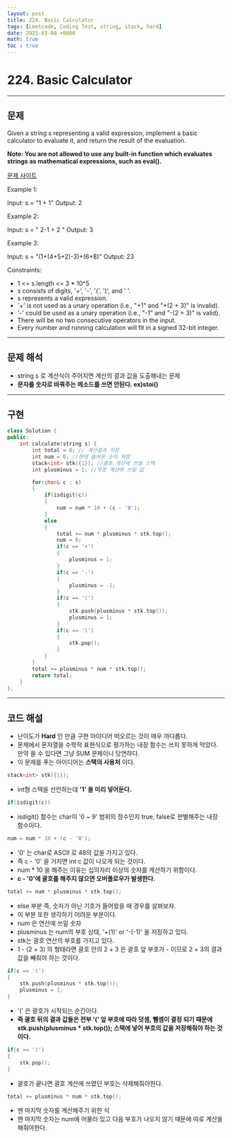 ```yaml
---
layout: post
title: 224. Basic Calculator
tags: [Leetcode, Coding Test, string, stack, hard]
date: 2025-03-08 +0800
math: true
toc : true
---
```



# 224. Basic Calculator


****


## 문제

Given a string s representing a valid expression, implement a basic calculator to evaluate it, and return the result of the evaluation.

**Note: You are not allowed to use any built-in function which evaluates strings as mathematical expressions, such as eval().**

[문제 사이트](https://leetcode.com/problems/basic-calculator/description/?envType=study-plan-v2&envId=top-interview-150)

Example 1:

Input: s = "1 + 1"
Output: 2

Example 2:

Input: s = " 2-1 + 2 "
Output: 3

Example 3:

Input: s = "(1+(4+5+2)-3)+(6+8)"
Output: 23
 

Constraints:

- 1 <= s.length <= 3 * 10^5
- s consists of digits, '+', '-', '(', ')', and ' '.
- s represents a valid expression.
- '+' is not used as a unary operation (i.e., "+1" and "+(2 + 3)" is invalid).
- '-' could be used as a unary operation (i.e., "-1" and "-(2 + 3)" is valid).
- There will be no two consecutive operators in the input.
- Every number and running calculation will fit in a signed 32-bit integer.



****


## 문제 해석

- string s 로 계산식이 주어지면 계산의 결과 값을 도출해내는 문제
- **문자를 숫자로 바꿔주는 메소드를 쓰면 안된다. ex)stoi()**



****


## 구현


```cpp
class Solution {
public:
    int calculate(string s) {
        int total = 0; // 계산결과 저장
        int num = 0; //현재 들어온 숫자 저장
        stack<int> stk({1}); //괄호 계산에 쓰일 스택
        int plusminus = 1; //부호 계산에 쓰일 값

        for(char& c : s)
        {
            if(isdigit(c))
            {
                num = num * 10 + (c - '0');
            }
            else
            {
                total += num * plusminus * stk.top();
                num = 0;
                if(c == '+')
                {
                    plusminus = 1;
                }
                if(c == '-')
                {
                    plusminus = -1;
                }
                if(c == '(')
                {
                    stk.push(plusminus * stk.top());
                    plusminus = 1;
                }
                if(c == ')')
                {
                    stk.pop();
                }
            }
        }
        total += plusminus * num * stk.top();
        return total;
    }
};
```



****



## 코드 해설

- 난이도가 **Hard** 인 만큼 구현 아이디어 떠오르는 것이 매우 까다롭다.
- 문제에서 문자열을 수학적 표현식으로 평가하는 내장 함수는 쓰지 못하게 막았다. 만약 쓸 수 있다면 그냥 SUM 문제이니 당연하다.
- 이 문제를 푸는 아이디어는 **스택의 사용처** 이다.


```cpp
stack<int> stk({1});
```
- int형 스택을 선언하는데 **'1' 을 미리 넣어둔다.**


```cpp
if(isdigit(c))
```
- isdigit() 함수는 char이 '0 ~ 9' 범위의 정수인지 true, false로 판별해주는 내장 함수이다.


```cpp
num = num * 10 + (c - '0');
```
- '0' 는 char로 ASCII 로 48의 값을 가지고 있다.
- 즉 c - '0' 을 거치면 int c 값이 나오게 되는 것이다.
- num * 10 을 해주는 이유는 십의자리 이상의 숫자를 계산하기 위함이다.
- **c - '0'에 괄호를 해주지 않으면 오버플로우가 발생한다.**



```cpp
total += num * plusminus * stk.top();
```

- else 부분 즉, 숫자가 아닌 기호가 들어왔을 때 경우를 살펴보자.
- 이 부분 또한 생각하기 어려운 부분이다.
- num 은 연산에 쓰일 숫자
- plusminus 는 num의 부호 상태, '+(1)' or '-(-1)' 을 저장하고 있다.
- stk는 괄호 연산의 부호를 가지고 있다. 
- 1 - (2 + 3) 의 형태라면 괄호 안의 2 + 3 은 괄호 앞 부호가 - 이므로 2 + 3의 결과 값을 빼줘야 하는 것이다.


```cpp
if(c == '(')
{
    stk.push(plusminus * stk.top());
    plusminus = 1;
}
```

- '(' 은 괄호가 시작되는 순간이다.
- **즉 괄호 뒤의 결과 값들은 전부 '(' 앞 부호에 따라 덧셈, 뺄셈이 결정 되기 때문에 stk.push(plusminus * stk.top()); 스택에 넣어 부호의 값을 저장해줘야 하는 것이다.**


```cpp
if(c == ')')
{
    stk.pop();
}
```

- 괄호가 끝나면 괄호 계산에 쓰였던 부호는 삭제해줘야한다.



```cpp
total += plusminus * num * stk.top();
```

- 맨 마지막 숫자를 계산해주기 위한 식
- 맨 마지막 숫자는 num에 머물러 있고 다음 부호가 나오지 않기 때문에 따로 계산을 해줘야한다.
